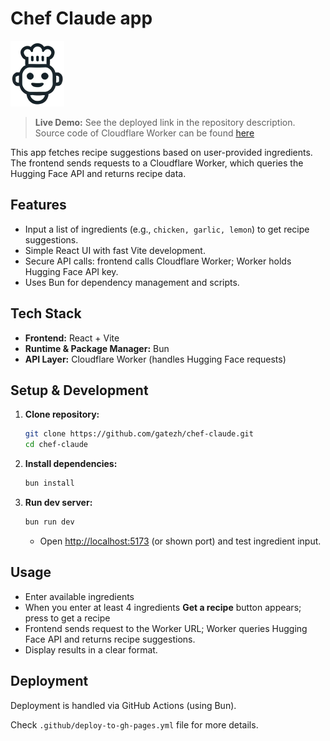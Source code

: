 # Chef Claude app

<img src="src/images/chef-claude-icon.png" alt="Chef Calude"/>



> **Live Demo:** See the deployed link in the repository description.
> Source code of Cloudflare Worker can be found [here](https://github.com/gatezh/ai-api-worker)

This app fetches recipe suggestions based on user-provided ingredients. The frontend sends requests to a Cloudflare Worker, which queries the Hugging Face API and returns recipe data.



## Features

- Input a list of ingredients (e.g., `chicken, garlic, lemon`) to get recipe suggestions.
- Simple React UI with fast Vite development.
- Secure API calls: frontend calls Cloudflare Worker; Worker holds Hugging Face API key.
- Uses Bun for dependency management and scripts.



## Tech Stack

- **Frontend:** React + Vite
- **Runtime & Package Manager:** Bun
- **API Layer:** Cloudflare Worker (handles Hugging Face requests)



## Setup & Development

1. **Clone repository:**

   ```bash
   git clone https://github.com/gatezh/chef-claude.git
   cd chef-claude
   ```

2. **Install dependencies:**

   ```bash
   bun install
   ```

3. **Run dev server:**

   ```bash
   bun run dev
   ```

   - Open [http://localhost:5173](http://localhost:5173/) (or shown port) and test ingredient input.



## Usage

- Enter available ingredients
- When you enter at least 4 ingredients **Get a recipe** button appears; press to get a recipe
- Frontend sends request to the Worker URL; Worker queries Hugging Face API and returns recipe suggestions.
- Display results in a clear format.



## Deployment

Deployment is handled via GitHub Actions (using Bun).

Check `.github/deploy-to-gh-pages.yml` file for more details.